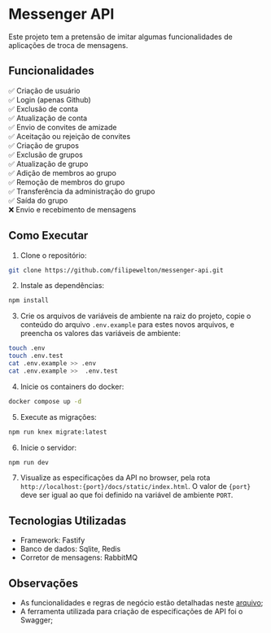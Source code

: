 # Messenger API

Este projeto tem a pretensão de imitar algumas funcionalidades de aplicações de troca de mensagens.

## Funcionalidades

✅ Criação de usuário<br>
✅ Login (apenas Github)<br>
✅ Exclusão de conta<br>
✅ Atualização de conta<br>
✅ Envio de convites de amizade<br>
✅ Aceitação ou rejeição de convites<br>
✅ Criação de grupos<br>
✅ Exclusão de grupos<br>
✅ Atualização de grupo<br>
✅ Adição de membros ao grupo<br>
✅ Remoção de membros do grupo<br>
✅ Transferência da administração do grupo<br>
✅ Saída do grupo<br>
❌ Envio e recebimento de mensagens

## Como Executar

1. Clone o repositório:
```bash
git clone https://github.com/filipewelton/messenger-api.git
```

2. Instale as dependências:
```bash
npm install
```

3. Crie os arquivos de variáveis de ambiente na raiz do projeto, copie o conteúdo do
arquivo `.env.example` para estes novos arquivos, e preencha os valores das variáveis de
ambiente:
```bash
touch .env
touch .env.test
cat .env.example >> .env
cat .env.example >>  .env.test
```

4. Inicie os containers do docker:
```bash
docker compose up -d
```

5. Execute as migrações:
```bash
npm run knex migrate:latest
```

6. Inicie o servidor:
```bash
npm run dev
```

7. Visualize as especificações da API no browser, pela rota
`http://localhost:{port}/docs/static/index.html`. O valor de `{port}` deve ser igual ao
que foi definido na variável de ambiente `PORT`.

## Tecnologias Utilizadas

- Framework: Fastify
- Banco de dados: Sqlite, Redis
- Corretor de mensagens: RabbitMQ

## Observações

- As funcionalidades e regras de negócio estão detalhadas neste [arquivo](https://github.com/filipewelton/messenger-api/blob/main/docs/requirements.md);
- A ferramenta utilizada para criação de especificações de API foi o Swagger;
